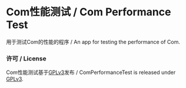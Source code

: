 # Com性能测试 / Com Performance Test
用于测试Com的性能的程序 / An app for testing the performance of Com.

### 许可 / License
Com性能测试基于[GPLv3](Test/LicenseInfo/GPLv3.txt)发布 / ComPerformanceTest is released under [GPLv3](Test/LicenseInfo/GPLv3.txt).
